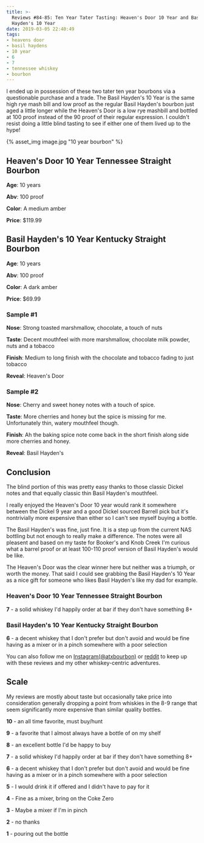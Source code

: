 ```yaml
---
title: >-
  Reviews #84-85: Ten Year Tater Tasting: Heaven's Door 10 Year and Basil's
  Hayden's 10 Year
date: 2019-03-05 22:40:49
tags:
- heavens door
- basil haydens
- 10 year
- 6
- 7
- tennessee whiskey
- bourbon
---
```


I ended up in possession of these two tater ten year bourbons via a questionable purchase and a trade. The Basil Hayden's 10 Year is the same high rye mash bill and low proof as the regular Basil Hayden's bourbon just aged a little longer while the Heaven's Door is a low rye mashbill and bottled at 100 proof instead of the 90 proof of their regular expression.  I couldn't resist doing a little blind tasting to see if either one of them lived up to the hype!

{% asset_img image.jpg "10 year bourbon" %}

## Heaven's Door 10 Year Tennessee Straight Bourbon
**Age**: 10 years

**Abv**: 100 proof

**Color**: A medium amber 

**Price**: $119.99

## Basil Hayden's 10 Year Kentucky Straight Bourbon
**Age**: 10 years

**Abv**: 100 proof

**Color**: A dark amber 

**Price**: $69.99


### Sample #1
**Nose**: Strong toasted marshmallow, chocolate, a touch of nuts

**Taste**: Decent mouthfeel with more marshmallow, chocolate milk powder, nuts and a tobacco

**Finish**: Medium to long finish with the chocolate and tobacco fading to just tobacco

**Reveal**: Heaven's Door

### Sample #2
**Nose**:  Cherry and sweet honey notes with a touch of spice.

**Taste**: More cherries and honey but the spice is missing for me. Unfortunately thin, watery mouthfeel though. 

**Finish**: Ah the baking spice note come back in the short finish along side more cherries and honey.

**Reveal**: Basil Hayden's

## Conclusion
The blind portion of this was pretty easy thanks to those classic Dickel notes and that equally classic thin Basil Hayden's mouthfeel. 

I really enjoyed the Heaven's Door 10 year would rank it somewhere between the Dickel 9 year and a good Dickel sourced Barrell pick but it's nontrivially more expensive than either so I can't see myself buying a bottle.

The Basil Hayden's was fine, just fine. It is a step up from the current NAS bottling but not enough to really make a difference. The notes were all pleasent and based on my taste for Booker's and Knob Creek I'm curious what a barrel proof or at least 100-110 proof version of Basil Hayden's would be like.

The Heaven's Door was the clear winner here but neither was a triumph, or worth the money. That said I could see grabbing the Basil Hayden's 10 Year as a nice gift for someone who likes Basil Hayden's like my dad for example.

### Heaven's Door 10 Year Tennessee Straight Bourbon
**7** - a solid whiskey I'd happily order at bar if they don't have something 8+

### Basil Hayden's 10 Year Kentucky Straight Bourbon
**6** - a decent whiskey that I don't prefer but don't avoid and would be fine having as a mixer or in a pinch somewhere with a poor selection

You can also follow me on [Instagram(@atxbourbon)](https://www.instagram.com/atxbourbon/) or [reddit](https://www.reddit.com/r/scottmotorraddrinks/) to keep up with these reviews and my other whiskey-centric adventures.

## Scale
My reviews are mostly about taste but occasionally take price into consideration generally dropping a point from whiskies in the 8-9 range that seem significantly more expensive than similar quality bottles.

**10** - an all time favorite, must buy/hunt

**9** - a favorite that I almost always have a bottle of on my shelf

**8** - an excellent bottle I'd be happy to buy

**7** - a solid whiskey I'd happily order at bar if they don't have something 8+

**6** - a decent whiskey that I don't prefer but don't avoid and would be fine having as a mixer or in a pinch somewhere with a poor selection

**5** - I would drink it if offered and I didn't have to pay for it

**4** - Fine as a mixer, bring on the Coke Zero

**3** - Maybe a mixer if I'm in  pinch

**2** - no thanks

**1** - pouring out the bottle  